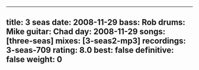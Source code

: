 
---
title: 3 seas
date: 2008-11-29
bass:	Rob
drums:	Mike
guitar:	Chad
day: 2008-11-29
songs: [three-seas]
mixes: [3-seas2-mp3]
recordings: 3-seas-709
rating: 8.0
best: false
definitive: false
weight: 0
---
